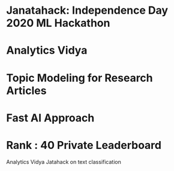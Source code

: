 # Janatahack: Independence Day 2020 ML Hackathon 
# Analytics Vidya
# Topic Modeling for Research Articles
# Fast AI Approach
# Rank : 40 Private Leaderboard
Analytics Vidya Jatahack on text classification
